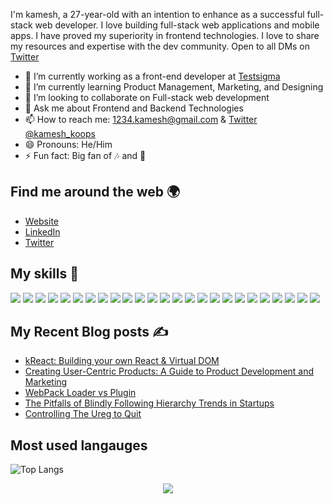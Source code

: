 I'm kamesh, a 27-year-old with an intention to enhance as a successful full-stack web developer. I love building full-stack web applications and mobile apps. I have proved my superiority in frontend technologies. I love to share my resources and expertise with the dev community. Open to all DMs on [Twitter](https://twitter.com/kamesh_koops)

- 🔭 I’m currently working as a front-end developer at [Testsigma](https://testsigma.com/)
- 🌱 I’m currently learning Product Management, Marketing, and Designing
- 👯 I’m looking to collaborate on Full-stack web development
- 💬 Ask me about Frontend and Backend Technologies 
- 📫 How to reach me: [1234.kamesh@gmail.com](mailto:1234.kamesh@gmail.com) & [Twitter @kamesh_koops](https://twitter.com/kamesh_koops)
- 😄 Pronouns: He/Him
- ⚡ Fun fact: Big fan of 🎶 and 🍲

## Find me around the web 🌍
- [Website](https://kamesh.xyz)
- [LinkedIn](https://www.linkedin.com/in/kameshsethupathi/)
- [Twitter](https://twitter.com/kamesh_koops)

## My skills 🚀
![](https://img.shields.io/badge/HTML5-E34F26?style=for-the-badge&logo=html5&logoColor=white)
![](https://img.shields.io/badge/CSS3-1572B6?style=for-the-badge&logo=css3&logoColor=white)
![](https://img.shields.io/badge/JavaScript-F7DF1E?style=for-the-badge&logo=javascript&logoColor=black)
![](https://img.shields.io/badge/Typescript-0769AD?style=for-the-badge&logo=typescript&logoColor=white)
![](https://img.shields.io/badge/Sass-CC6699?style=for-the-badge&logo=sass&logoColor=white)
![](https://img.shields.io/badge/Tailwind_CSS-38B2AC?style=for-the-badge&logo=tailwind-css&logoColor=white)
![](https://img.shields.io/badge/Bootstrap-563D7C?style=for-the-badge&logo=bootstrap&logoColor=white)
![](https://img.shields.io/badge/Node.js-43853D?style=for-the-badge&logo=node.js&logoColor=white)
![](https://img.shields.io/badge/Php-6c5ce7?style=for-the-badge&logo=php&logoColor=white)
![](https://img.shields.io/badge/Express.js-404D59?style=for-the-badge)
![](https://img.shields.io/badge/React-20232A?style=for-the-badge&logo=react&logoColor=61DAFB)
![](https://img.shields.io/badge/Redux-593D88?style=for-the-badge&logo=redux&logoColor=white)
![](https://img.shields.io/badge/Preact-593D88?style=for-the-badge&logo=preact&logoColor=white)
![](https://img.shields.io/badge/jQuery-0769AD?style=for-the-badge&logo=jquery&logoColor=white)
![](https://img.shields.io/badge/MongoDB-4EA94B?style=for-the-badge&logo=mongodb&logoColor=white)
![](https://img.shields.io/badge/Mysql-0769AD?style=for-the-badge&logo=mysql&logoColor=white)
![](https://img.shields.io/badge/Digitalocean-4285F4?style=for-the-badge&logo=digitalocean&logoColor=white)
![](https://img.shields.io/badge/Firebase-F7DF1E?style=for-the-badge&logo=firebase&logoColor=black)
![](https://img.shields.io/badge/figma-0AC97F?style=for-the-badge&logo=figma&logoColor=white)
![](https://img.shields.io/badge/Wordpress-777?style=for-the-badge&logo=wordpress&logoColor=white)
![](https://img.shields.io/badge/Markdown-000000?style=for-the-badge&logo=markdown&logoColor=white)
![](https://img.shields.io/badge/Python-0769AD?style=for-the-badge&logo=python&logoColor=white)
![](https://img.shields.io/badge/Shell-000?style=for-the-badge)
![](https://img.shields.io/badge/Rollup-E34F26?style=for-the-badge&logo=rollup&logoColor=white)
![](https://img.shields.io/badge/Webpack-000?style=for-the-badge&logo=webpack&logoColor=white)

## My Recent Blog posts ✍️
- [kReact: Building your own React & Virtual DOM](https://kamesh-dev.medium.com/kreact-building-your-own-react-virtual-dom-b0376cbbd3c)
- [Creating User-Centric Products: A Guide to Product Development and Marketing](https://kamesh.xyz/posts/user-centric-products/)
- [WebPack Loader vs Plugin](https://kamesh.xyz/posts/webpack-plugin-vs-loader/)
- [The Pitfalls of Blindly Following Hierarchy Trends in Startups](https://kamesh.xyz/posts/pitfalls-of-hierarchy-in-startup/)
- [Controlling The Ureg to Quit](https://kamesh.xyz/posts/controlling-urge-to-quit/)


## Most used langauges
![Top Langs](https://github-readme-stats.vercel.app/api/top-langs/?username=git-kamesh&layout=compact&langs_count=8)

<p align='center'><img src='https://visitor-badge.laobi.icu/badge?page_id=git-kamesh'></p>
